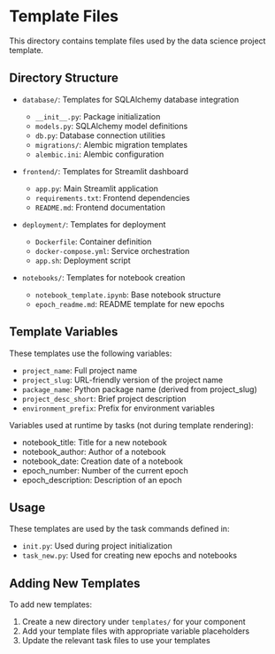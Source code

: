 # Template Files

This directory contains template files used by the data science project template.

## Directory Structure

- `database/`: Templates for SQLAlchemy database integration
  - `__init__.py`: Package initialization
  - `models.py`: SQLAlchemy model definitions
  - `db.py`: Database connection utilities
  - `migrations/`: Alembic migration templates
  - `alembic.ini`: Alembic configuration

- `frontend/`: Templates for Streamlit dashboard
  - `app.py`: Main Streamlit application
  - `requirements.txt`: Frontend dependencies
  - `README.md`: Frontend documentation

- `deployment/`: Templates for deployment
  - `Dockerfile`: Container definition
  - `docker-compose.yml`: Service orchestration
  - `app.sh`: Deployment script

- `notebooks/`: Templates for notebook creation
  - `notebook_template.ipynb`: Base notebook structure
  - `epoch_readme.md`: README template for new epochs

## Template Variables

These templates use the following variables:

- `project_name`: Full project name
- `project_slug`: URL-friendly version of the project name
- `package_name`: Python package name (derived from project_slug)
- `project_desc_short`: Brief project description
- `environment_prefix`: Prefix for environment variables

Variables used at runtime by tasks (not during template rendering):
- notebook_title: Title for a new notebook
- notebook_author: Author of a notebook
- notebook_date: Creation date of a notebook
- epoch_number: Number of the current epoch
- epoch_description: Description of an epoch

## Usage

These templates are used by the task commands defined in:

- `init.py`: Used during project initialization
- `task_new.py`: Used for creating new epochs and notebooks

## Adding New Templates

To add new templates:

1. Create a new directory under `templates/` for your component
2. Add your template files with appropriate variable placeholders
3. Update the relevant task files to use your templates
